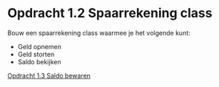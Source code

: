 # Opdracht 1.2 Spaarrekening class

Bouw een spaarrekening class waarmee je het volgende kunt:
- Geld opnemen
- Geld storten
- Saldo bekijken

[Opdracht 1.3 Saldo bewaren](https://bitbucket.org/Luc_Meijer/bit-roc-assignments/src/master/Opdracht1.03.md?at=master&fileviewer=file-view-default)